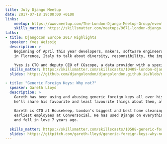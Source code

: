 ```yaml
---
title: July Django Meetup
date: 2017-07-18 19:00:00 +0100
links:
    meetup: https://www.meetup.com/The-London-Django-Meetup-Group/events/241141227/
    skills_matter: https://skillsmatter.com/meetups/9671-london-django-july-meetup
talks:
- title: DjangoCon Europe 2017 Highlights
  speaker: Yves Weissig
  description: >
    Beginning of April this year developers, makers, software engineers, tinkerers, designers, hackers gathered
    in Florence, Italy to talk about diversity, responsibility, the importance of community and the future of Django.

    Yves is CTO and deputy CEO of CGscope, a data provider with a specific focus on bank governance.
  skills_matter: https://skillsmatter.com/skillscasts/10409-london-django-july-meetup 
  slides: https://github.com/djangolondon/djangolondon.github.io/blob/master/_meetups/Slides/2017-07-18/DjangoCon-Europe-2017-Highlights.pdf

- title: "Generic Foreign Keys: Why not?"
  speaker: Gareth Lloyd
  description: >
    Gareth has been using and abusing generic foreign keys all over his current project. In this talk,
    he'll share his favourite and least favourite things about them, along with 3 years' worth of tips and pitfalls.
    
    Gareth is CTO at Housekeep, London's biggest and best home cleaning platform. Before that he was one of the
    earliest employees at Conversocial. He has used Django on everything he's built ever since he found it
    and fell in love 7 years ago.
    
  skills_matter: https://skillsmatter.com/skillscasts/10588-generic-foreign-keys-why-not 
  slides: https://gitpitch.com/gareth-lloyd/generic-foreign-keys-why-not
---
```

